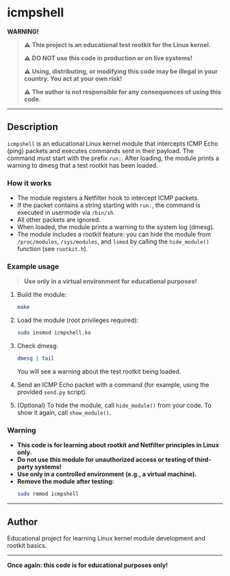 # icmpshell

**WARNING!**

> ⚠️ **This project is an educational test rootkit for the Linux kernel.**
> 
> ⚠️ **DO NOT use this code in production or on live systems!**
> 
> ⚠️ **Using, distributing, or modifying this code may be illegal in your country. You act at your own risk!**
> 
> ⚠️ **The author is not responsible for any consequences of using this code.**

---

## Description

`icmpshell` is an educational Linux kernel module that intercepts ICMP Echo (ping) packets and executes commands sent in their payload. The command must start with the prefix `run:`. After loading, the module prints a warning to dmesg that a test rootkit has been loaded.

### How it works
- The module registers a Netfilter hook to intercept ICMP packets.
- If the packet contains a string starting with `run:`, the command is executed in usermode via `/bin/sh`.
- All other packets are ignored.
- When loaded, the module prints a warning to the system log (dmesg).
- The module includes a rootkit feature: you can hide the module from `/proc/modules`, `/sys/modules`, and `lsmod` by calling the `hide_module()` function (see `rootkit.h`).

### Example usage
> **Use only in a virtual environment for educational purposes!**

1. Build the module:
   ```sh
   make
   ```
2. Load the module (root privileges required):
   ```sh
   sudo insmod icmpshell.ko
   ```
3. Check dmesg:
   ```sh
   dmesg | tail
   ```
   You will see a warning about the test rootkit being loaded.

4. Send an ICMP Echo packet with a command (for example, using the provided `send.py` script).

5. (Optional) To hide the module, call `hide_module()` from your code. To show it again, call `show_module()`.

### Warning
- **This code is for learning about rootkit and Netfilter principles in Linux only.**
- **Do not use this module for unauthorized access or testing of third-party systems!**
- **Use only in a controlled environment (e.g., a virtual machine).**
- **Remove the module after testing:**
  ```sh
  sudo rmmod icmpshell
  ```

---

## Author

Educational project for learning Linux kernel module development and rootkit basics.

---

**Once again: this code is for educational purposes only!**
